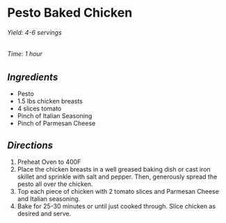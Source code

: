 #   Pesto Baked Chicken

######  Yield:  4-6 servings
######  Time:   1 hour

##  *Ingredients*
- Pesto
- 1.5 lbs chicken breasts
- 4 slices tomato
- Pinch of Italian Seasoning
- Pinch of Parmesan Cheese

##  *Directions*
1. Preheat Oven to 400F
2. Place the chicken breasts in a well greased baking dish or cast iron skillet and sprinkle with salt and pepper. 
    Then, generously spread the pesto all over the chicken.
3. Top each piece of chicken with 2 tomato slices and Parmesan Cheese and Italian seasoning.
4. Bake for 25-30 minutes or until just cooked through. Slice chicken as desired and serve.
